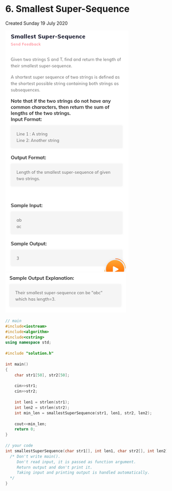 # 6. Smallest Super-Sequence
Created Sunday 19 July 2020

![](./6._Smallest_Super-Sequence_-_80/pasted_image.png)
![](./6._Smallest_Super-Sequence_-_80/pasted_image001.png)
```c++
// main
#include<iostream>
#include<algorithm>
#include<cstring>
using namespace std;

#include "solution.h"

int main()
{
    char str1[50], str2[50];

    cin>>str1;
    cin>>str2;

    int len1 = strlen(str1);
    int len2 = strlen(str2);
    int min_len = smallestSuperSequence(str1, len1, str2, len2);

    cout<<min_len;
    return 0;
}

// your code
int smallestSuperSequence(char str1[], int len1, char str2[], int len2) {
  /* Don't write main().
     Don't read input, it is passed as function argument.
     Return output and don't print it.
     Taking input and printing output is handled automatically.
  */
}
```
